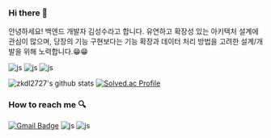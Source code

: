 ### Hi there 👋


안녕하세요! 백엔드 개발자 김성수라고 합니다. 
유연하고 확장성 있는 아키텍처 설계에 관심이 많으며, 당장의 기능 구현보다는 기능 확장과 데이터 처리 방법을 고려한 설계/개발을 위해 노력합니다.😁😁

![js](https://img.shields.io/badge/Java-ED8B00?style=for-the-badge&logo=openjdk&logoColor=white) ![js](https://img.shields.io/badge/Spring-6DB33F?style=for-the-badge&logo=spring&logoColor=white) ![js](https://img.shields.io/badge/MySQL-00000F?style=for-the-badge&logo=mysql&logoColor=white)

![zkdl2727's github stats](https://github-readme-stats.vercel.app/api?username=zkdl2727&show_icons=true) [![Solved.ac Profile](http://mazassumnida.wtf/api/v2/generate_badge?boj=zkdl2727)](https://solved.ac/백준아이디/)
### How to reach me 🔍
[![Gmail Badge](https://img.shields.io/badge/Gmail-d14836?style=flat-square&logo=Gmail&logoColor=white&link=mailto:zkdl2828@gamil.com)](mailto:zkdl2828@gamil.com) ![js](https://img.shields.io/badge/Google-4285F4?logo=google&logoColor=fff&style=for-the-badge) ![js](https://img.shields.io/badge/GitHub-100000?style=for-the-badge&logo=github&logoColor=white)
<!--
**zkdl2727/zkdl2727** is a ✨ _special_ ✨ repository because its `README.md` (this file) appears on your GitHub profile. 

Here are some ideas to get you started:

- 🔭 I’m currently working on ...
- 🌱 I’m currently learning ...
- 👯 I’m looking to collaborate on ...
- 🤔 I’m looking for help with ...
- 💬 Ask me about ...
- 📫 How to reach me: ...
- 😄 Pronouns: ...
- ⚡ Fun fact: ...
-->

